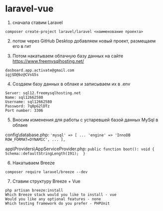 # laravel-vue
 
1. сначала ставим Laravel
```
composer create-project laravel/laravel <наименование проекта>
```

2. потом через GitHub Desktop добавляем новый проект, размещаем его в гит

3. Потом накатываем облачную базу данных на сайте <https://www.freemysqlhosting.net/>
```
dasboard.app.activate@gmail.com
igj$D@bz@CVsG5s
```

4. Создаем базу данных в облаке и записываем их в .env
```
Server: sql12.freemysqlhosting.net
Name: sql12662580
Username: sql12662580
Password: 7q8pG2lDTz
Port number: 3306
```

5. Вносим изменения для работы с устаревшей базой данных MySql в облаке

config\database.php:
        ```
        'mysql' => [
            ...
            'engine' => 'InnoDB ROW_FORMAT=DYNAMIC',
            ...
        ],
        ```

app\Providers\AppServiceProvider.php:
    ```
    public function boot(): void
    {
        Schema::defaultStringLength(191); 
    }
    ```

6. Накатываем Breeze
```
composer require laravel/breeze --dev
```

7. Ставим структуру Breeze + Vue
```
php artisan breeze:install
Which Breeze stack would you like to install - vue
Would you like any optional features - none
Which testing framework do you prefer - PHPUnit
```

